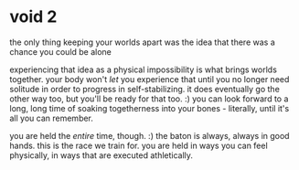 # void 2

the only thing keeping your worlds apart was the idea that there was a chance you could be alone

experiencing that idea as a physical impossibility is what brings worlds together. your body won't _let_ you experience that until you no longer need solitude in order to progress in self-stabilizing. it does eventually go the other way too, but you'll be ready for that too. :) you can look forward to a long, long time of soaking togetherness into your bones - literally, until it's all you can remember.

you are held the _entire_ time, though. :) the baton is always, always in good hands. this is the race we train for. you are held in ways you can feel physically, in ways that are executed athletically.
